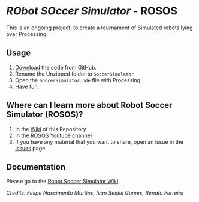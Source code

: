 # *RObot SOccer Simulator* - ROSOS
This is an ongoing project, to create a tournament of Simulated robots lying over Processing.

## Usage
1. [Download](https://github.com/ivanseidel/Robot-Soccer-Simulator/archive/master.zip) the code from GitHub.
2. Rename the Unzipped folder to `SoccerSimulator`
3. Open the `SoccerSimulator.pde` file with Processing
4. Have fun.

## Where can I learn more about Robot Soccer Simulator (ROSOS)?
1. In the [Wiki](https://github.com/ivanseidel/Robot-Soccer-Simulator/wiki) of this Repository
2. In the [ROSOS Youtube channel](https://www.youtube.com/channel/UCZekRTPIwhe56lbicQpO-vg)
3. If you have any material that you want to share, open an issue in the [Issues](https://github.com/ivanseidel/Robot-Soccer-Simulator/issues) page.

## Documentation
Please go to the [Robot Soccer Simulator Wiki](https://github.com/ivanseidel/Robot-Soccer-Simulator/wiki)

*Credits: Felipe Nascimento Martins, Ivan Seidel Gomes, Renato Ferreira*